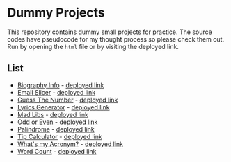 # Dummy Projects
This repository contains dummy small projects for practice.
The source codes have pseudocode for my thought process so please check them out.
Run by opening the `html` file or by visiting the deployed link.

## List
 - [Biography Info](biography-info.html) - [deployed link](https://noanonoa.github.io/dummy-projects/biography-info.html)
 - [Email Slicer](email-slicer.html) - [deployed link](https://noanonoa.github.io/dummy-projects/email-slicer.html)
 - [Guess The Number](guess-the-number.html) - [deployed link](https://noanonoa.github.io/dummy-projects/guess-the-number.html)
 - [Lyrics Generator](lyrics-generator.html) - [deployed link](https://noanonoa.github.io/dummy-projects/lyrics-generator.html)
 - [Mad Libs](mad-libs.html) - [deployed link](https://noanonoa.github.io/dummy-projects/mad-libs.html)
 - [Odd or Even](odd-even.html) - [deployed link](https://noanonoa.github.io/dummy-projects/odd-even.html)
 - [Palindrome](palindrome.html) - [deployed link](https://noanonoa.github.io/dummy-projects/palindrome.html)
 - [Tip Calculator](tip-calculator.html) - [deployed link](https://noanonoa.github.io/dummy-projects/tip-calculator.html)
 - [What's my Acronym?](acronym.html) - [deployed link](https://noanonoa.github.io/dummy-projects/acronym.html)
 - [Word Count](word-count.html) - [deployed link](https://noanonoa.github.io/dummy-projects/word-count.html)